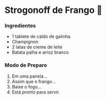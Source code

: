 # Strogonoff de Frango :chicken:

### Ingredientes

- 1 tablete de caldo de galinha
- Champignon
- 2 latas de creme de leite
- Batata palha e arroz branco

### Modo de Preparo

1. Em uma panela...
2. Assim que o frango...
3. Baixe o fogo...
4. Está pronto para servir.











